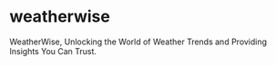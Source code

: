 # weatherwise
WeatherWise, Unlocking the World of Weather Trends and Providing Insights You Can Trust.
